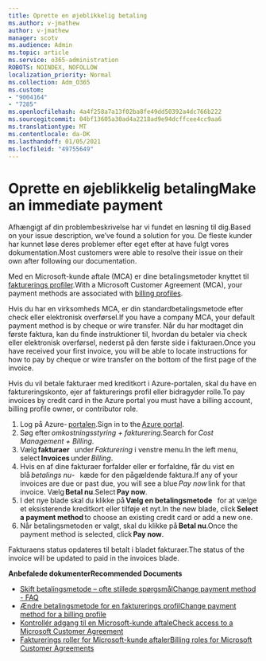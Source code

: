 ```yaml
---
title: Oprette en øjeblikkelig betaling
ms.author: v-jmathew
author: v-jmathew
manager: scotv
ms.audience: Admin
ms.topic: article
ms.service: o365-administration
ROBOTS: NOINDEX, NOFOLLOW
localization_priority: Normal
ms.collection: Adm_O365
ms.custom:
- "9004164"
- "7285"
ms.openlocfilehash: 4a4f258a7a13f02ba8fe49dd50392a4dc766b222
ms.sourcegitcommit: 04bf13605a30ad4a2218ad9e94dcffcee4cc9aa6
ms.translationtype: MT
ms.contentlocale: da-DK
ms.lasthandoff: 01/05/2021
ms.locfileid: "49755649"
---
```

# <a name="make-an-immediate-payment"></a><span data-ttu-id="925e4-102">Oprette en øjeblikkelig betaling</span><span class="sxs-lookup"><span data-stu-id="925e4-102">Make an immediate payment</span></span>

<span data-ttu-id="925e4-103">Afhængigt af din problembeskrivelse har vi fundet en løsning til dig.</span><span class="sxs-lookup"><span data-stu-id="925e4-103">Based on your issue description, we’ve found a solution for you.</span></span> <span data-ttu-id="925e4-104">De fleste kunder har kunnet løse deres problemer efter eget efter at have fulgt vores dokumentation.</span><span class="sxs-lookup"><span data-stu-id="925e4-104">Most customers were able to resolve their issue on their own after following our documentation.</span></span>

<span data-ttu-id="925e4-105">Med en Microsoft-kunde aftale (MCA) er dine betalingsmetoder knyttet til [fakturerings profiler](https://docs.microsoft.com/azure/billing/billing-how-to-change-credit-card?WT.mc_id=Portal-Microsoft_Azure_Support#change-payment-method-for-a-billing-profile).</span><span class="sxs-lookup"><span data-stu-id="925e4-105">With a Microsoft Customer Agreement (MCA), your payment methods are associated with [billing profiles](https://docs.microsoft.com/azure/billing/billing-how-to-change-credit-card?WT.mc_id=Portal-Microsoft_Azure_Support#change-payment-method-for-a-billing-profile).</span></span>

<span data-ttu-id="925e4-106">Hvis du har en virksomheds MCA, er din standardbetalingsmetode efter check eller elektronisk overførsel.</span><span class="sxs-lookup"><span data-stu-id="925e4-106">If you have a company MCA, your default payment method is by cheque or wire transfer.</span></span> <span data-ttu-id="925e4-107">Når du har modtaget din første faktura, kan du finde instruktioner til, hvordan du betaler via check eller elektronisk overførsel, nederst på den første side i fakturaen.</span><span class="sxs-lookup"><span data-stu-id="925e4-107">Once you have received your first invoice, you will be able to locate instructions for how to pay by cheque or wire transfer on the bottom of the first page of the invoice.</span></span>

<span data-ttu-id="925e4-108">Hvis du vil betale fakturaer med kreditkort i Azure-portalen, skal du have en faktureringskonto, ejer af fakturerings profil eller bidragyder rolle.</span><span class="sxs-lookup"><span data-stu-id="925e4-108">To pay invoices by credit card in the Azure portal you must have a billing account, billing profile owner, or contributor role.</span></span>

1. <span data-ttu-id="925e4-109">Log på Azure- [portalen](https://portal.azure.com/).</span><span class="sxs-lookup"><span data-stu-id="925e4-109">Sign in to the [Azure portal](https://portal.azure.com/).</span></span>
2. <span data-ttu-id="925e4-110">Søg efter *omkostningsstyring + fakturering*.</span><span class="sxs-lookup"><span data-stu-id="925e4-110">Search for *Cost Management + Billing*.</span></span>
3. <span data-ttu-id="925e4-111">Vælg **fakturaer**   under *Fakturering* i venstre menu.</span><span class="sxs-lookup"><span data-stu-id="925e4-111">In the left menu, select **Invoices** under *Billing*.</span></span>
4. <span data-ttu-id="925e4-112">Hvis en af dine fakturaer forfalder eller er forfaldne, får du vist en blå *betalings nu*-   kæde for den pågældende faktura.</span><span class="sxs-lookup"><span data-stu-id="925e4-112">If any of your invoices are due or past due, you will see a blue *Pay now* link for that invoice.</span></span> <span data-ttu-id="925e4-113">Vælg **Betal nu**.</span><span class="sxs-lookup"><span data-stu-id="925e4-113">Select **Pay now**.</span></span>
5. <span data-ttu-id="925e4-114">I det nye blade skal du klikke på **Vælg en betalingsmetode**   for at vælge et eksisterende kreditkort eller tilføje et nyt.</span><span class="sxs-lookup"><span data-stu-id="925e4-114">In the new blade, click **Select a payment method** to choose an existing credit card or add a new one.</span></span>
6. <span data-ttu-id="925e4-115">Når betalingsmetoden er valgt, skal du klikke på **Betal nu**.</span><span class="sxs-lookup"><span data-stu-id="925e4-115">Once the payment method is selected, click **Pay now**.</span></span>

<span data-ttu-id="925e4-116">Fakturaens status opdateres til betalt i bladet fakturaer.</span><span class="sxs-lookup"><span data-stu-id="925e4-116">The status of the invoice will be updated to paid in the invoices blade.</span></span>

<span data-ttu-id="925e4-117">**Anbefalede dokumenter**</span><span class="sxs-lookup"><span data-stu-id="925e4-117">**Recommended Documents**</span></span>

- [<span data-ttu-id="925e4-118">Skift betalingsmetode – ofte stillede spørgsmål</span><span class="sxs-lookup"><span data-stu-id="925e4-118">Change payment method - FAQ</span></span>](https://docs.microsoft.com/azure/billing/billing-how-to-change-credit-card?WT.mc_id=Portal-Microsoft_Azure_Support#frequently-asked-questions)
- [<span data-ttu-id="925e4-119">Ændre betalingsmetode for en fakturerings profil</span><span class="sxs-lookup"><span data-stu-id="925e4-119">Change payment method for a billing profile</span></span>](https://docs.microsoft.com/azure/cost-management-billing/manage/change-credit-card?WT.mc_id=Portal-Microsoft_Azure_Support#manage-credit-cards-for-a-microsoft-customer-agreement)
- [<span data-ttu-id="925e4-120">Kontrollér adgang til en Microsoft-kunde aftale</span><span class="sxs-lookup"><span data-stu-id="925e4-120">Check access to a Microsoft Customer Agreement</span></span>](https://docs.microsoft.com/azure/cost-management-billing/manage/change-credit-card?WT.mc_id=Portal-Microsoft_Azure_Support%22%20%5Cl%20%22manage-credit-cards-for-a-microsoft-customer-agreement%22%20%5Ct%20%22_blank#check-the-type-of-your-account)
- [<span data-ttu-id="925e4-121">Fakturerings roller for Microsoft-kunde aftaler</span><span class="sxs-lookup"><span data-stu-id="925e4-121">Billing roles for Microsoft Customer Agreements</span></span>](https://docs.microsoft.com/azure/cost-management-billing/manage/understand-mca-roles)
